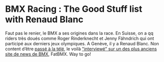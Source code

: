 # BMX Racing : The Good Stuff list with Renaud Blanc

Faut pas le renier, le BMX a ses origines dans la race. En Suisse, on a qq riders très doués comme Roger Rinderknecht et Jenny Fähndrich qui ont participé aux derniers jeux olympiques. A Genève, il y a Renaud Blanc. Non content d’être [passé à la télé](http://www.tsr.ch/video/sport/sport-derniere/1776873-aide-sportive-nominations-2009-renaud-blanc-espoir-suisse-de-bmx.html#id=1776873), le voilà ["interviewé" sur un des plus anciens site de news de BMX](http://www.fatbmx.com/modules/news/article.php?storyid=12281), FatBMX. Way to go!
